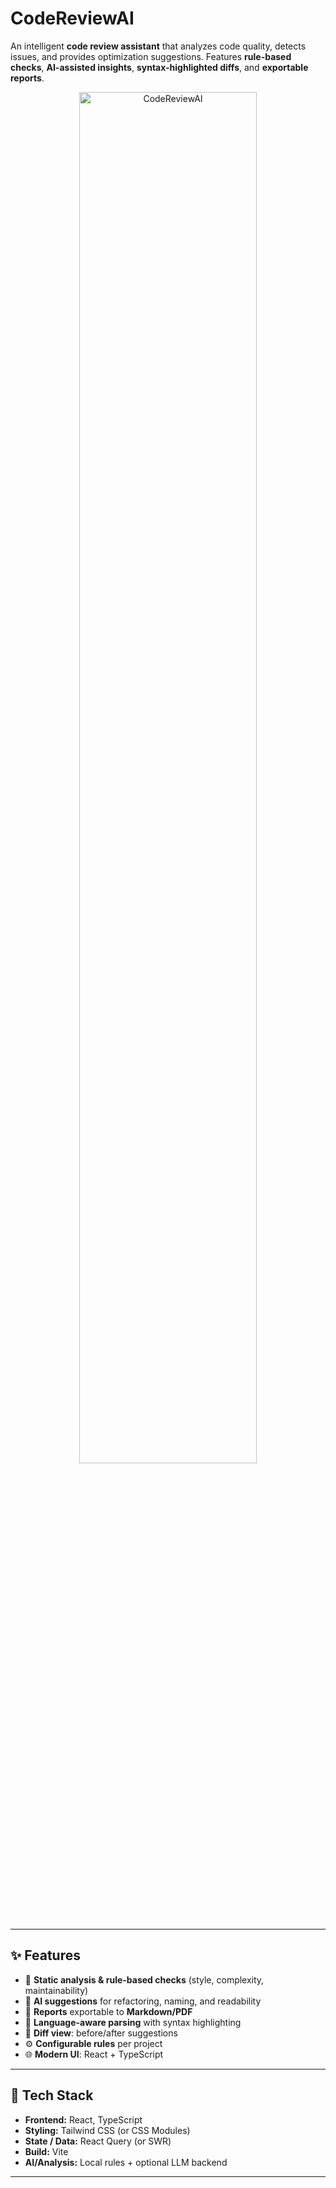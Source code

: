 # CodeReviewAI

An intelligent **code review assistant** that analyzes code quality, detects issues, and provides optimization suggestions. Features **rule-based checks**, **AI-assisted insights**, **syntax-highlighted diffs**, and **exportable reports**.

<p align="center">
  <img alt="CodeReviewAI" src="docs/cover.png" width="75%"/>
</p>

---

## ✨ Features
- 🔎 **Static analysis & rule-based checks** (style, complexity, maintainability)
- 🧠 **AI suggestions** for refactoring, naming, and readability
- 🧾 **Reports** exportable to **Markdown/PDF**
- 🧩 **Language-aware parsing** with syntax highlighting
- 🔁 **Diff view**: before/after suggestions
- ⚙️ **Configurable rules** per project
- 🌐 **Modern UI**: React + TypeScript

---

## 🧱 Tech Stack
- **Frontend:** React, TypeScript
- **Styling:** Tailwind CSS (or CSS Modules)
- **State / Data:** React Query (or SWR)
- **Build:** Vite
- **AI/Analysis:** Local rules + optional LLM backend

---
